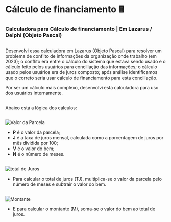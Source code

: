 # Cálculo de financiamento 🖩
### Calculadora para Cálculo de financiamento | Em Lazarus / Delphi (Objeto Pascal)

##

Desenvolvi essa calculadora em Lazarus (Objeto Pascal) para resolver um problema de conflito de informações da organização onde trabalho (em 2023); o conflito era entre o cálculo do sistema que estava sendo usado e o cálculo feito pelos usuários para conciliação das informações; o cálculo usado pelos usuários era de juros composto; após análise identificamos que o correto seria usar cálculo de financiamento para esta conciliação.

Por ser um cálculo mais complexo, desenvolvi esta calculadora para uso dos usuários internamente.

##

Abaixo está a lógica dos cálculos:

##

![Valor da Parcela](https://github.com/amancio10/calculo-financiamento/assets/48102777/5ab2bcb2-ce44-4b36-bba5-a54f0e083b48)

- **P** é o valor da parcela;
- **J** é a taxa de juros mensal, calculada como a porcentagem de juros por mês dividida por 100;
- **V** é o valor do bem;
- **N** é o número de meses.

##

![total de Juros](https://github.com/amancio10/calculo-financiamento/assets/48102777/dbdbc4d1-9430-4209-a8f9-1260456a5335)

- Para calcular o total de juros (TJ), multiplica-se o valor da parcela pelo número de meses e subtrair o valor do bem.

##

![Montante](https://github.com/amancio10/calculo-financiamento/assets/48102777/ffb12e12-93ea-42da-8073-8a71061bf689)

- E para calcular o montante (M), soma-se o valor do bem ao total de juros.
